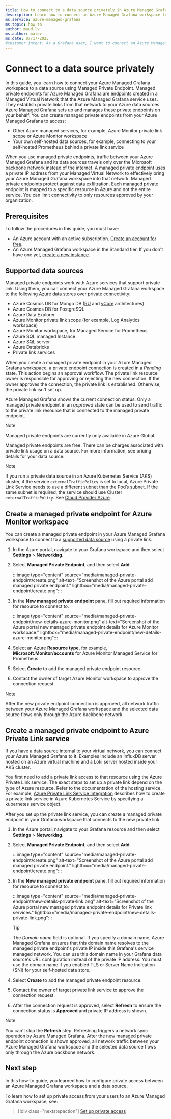 ```yaml
---
title: How to connect to a data source privately in Azure Managed Grafana
description: Learn how to connect an Azure Managed Grafana workspace to a data source using Managed Private Endpoint.
ms.service: azure-managed-grafana
ms.topic: how-to
author: maud-lv
ms.author: malev
ms.date: 07/17/2025
#customer intent: As a Grafana user, I want to connect an Azure Managed Grafana workspace a data source using Managed Private Endpoint, so that the traffic stays on the Azure network instead of the internet.
--- 
```


# Connect to a data source privately

In this guide, you learn how to connect your Azure Managed Grafana workspace to a data source using Managed Private Endpoint. Managed private endpoints for Azure Managed Grafana are endpoints created in a Managed Virtual Network that the Azure Managed Grafana service uses. They establish private links from that network to your Azure data sources. Azure Managed Grafana sets up and manages these private endpoints on your behalf. You can create managed private endpoints from your Azure Managed Grafana to access:

- Other Azure managed services, for example, Azure Monitor private link scope or Azure Monitor workspace
- Your own self-hosted data sources, for example, connecting to your self-hosted Prometheus behind a private link service

When you use managed private endpoints, traffic between your Azure Managed Grafana and its data sources travels only over the Microsoft backbone network instead of the internet. A managed private endpoint uses a private IP address from your Managed Virtual Network to effectively bring your Azure Managed Grafana workspace into that network. Managed private endpoints protect against data exfiltration. Each managed private endpoint is mapped to a specific resource in Azure and not the entire service. You can limit connectivity to only resources approved by your organization.

## Prerequisites

To follow the procedures in this guide, you must have:

- An Azure account with an active subscription. [Create an account for free](https://azure.microsoft.com/free).
- An Azure Managed Grafana workspace in the Standard tier. If you don't have one yet, [create a new instance](quickstart-managed-grafana-portal.md).

## Supported data sources

Managed private endpoints work with Azure services that support private link. Using them, you can connect your Azure Managed Grafana workspace to the following Azure data stores over private connectivity:

- Azure Cosmos DB for Mongo DB ([RU](/azure/cosmos-db/mongodb/introduction#request-unit-ru-architecture) and [vCore](/azure/cosmos-db/mongodb/introduction#vcore-architecture-recommended) architectures)
- Azure Cosmos DB for PostgreSQL
- Azure Data Explorer
- Azure Monitor private link scope (for example, Log Analytics workspace)
- Azure Monitor workspace, for Managed Service for Prometheus
- Azure SQL managed Instance
- Azure SQL server
- Azure Databricks
- Private link services

When you create a managed private endpoint in your Azure Managed Grafana workspace, a private endpoint connection is created in a *Pending* state. This action begins an approval workflow. The private link resource owner is responsible for approving or rejecting the new connection. If the owner approves the connection, the private link is established. Otherwise, the private link isn't set up.

Azure Managed Grafana shows the current connection status. Only a managed private endpoint in an *approved* state can be used to send traffic to the private link resource that is connected to the managed private endpoint.

> [!NOTE]
> Managed private endpoints are currently only available in Azure Global.

Managed private endpoints are free. There can be charges associated with private link usage on a data source. For more information, see pricing details for your data source.

> [!NOTE]
> If you run a private data source in an Azure Kubernetes Service (AKS) cluster, if the service `externalTrafficPolicy` is set to local, Azure Private Link Service needs to use a different subnet than the Pod’s subnet. If the same subnet is required, the service should use Cluster `externalTrafficPolicy`. See [Cloud Provider Azure](https://cloud-provider-azure.sigs.k8s.io/topics/pls-integration/#restrictions).

## Create a managed private endpoint for Azure Monitor workspace

You can create a managed private endpoint in your Azure Managed Grafana workspace to connect to a [supported data source](#supported-data-sources) using a private link.

1. In the Azure portal, navigate to your Grafana workspace and then select **Settings** > **Networking**.
1. Select **Managed Private Endpoint**, and then select **Add**.

   :::image type="content" source="media/managed-private-endpoint/create.png" alt-text="Screenshot of the Azure portal add managed private endpoint." lightbox="media/managed-private-endpoint/create.png":::

1. In the **New managed private endpoint** pane, fill out required information for resource to connect to.

   :::image type="content" source="media/managed-private-endpoint/new-details-azure-monitor.png" alt-text="Screenshot of the Azure portal new managed private endpoint details for Azure Monitor workspace." lightbox="media/managed-private-endpoint/new-details-azure-monitor.png":::

1. Select an Azure **Resource type**, for example, **Microsoft.Monitor/accounts** for Azure Monitor Managed Service for Prometheus.
1. Select **Create** to add the managed private endpoint resource.
1. Contact the owner of target Azure Monitor workspace to approve the connection request.

> [!NOTE]
> After the new private endpoint connection is approved, all network traffic between your Azure Managed Grafana workspace and the selected data source flows only through the Azure backbone network.

## Create a managed private endpoint to Azure Private Link service

If you have a data source internal to your virtual network, you can connect your Azure Managed Grafana to it. Examples include an InfluxDB server hosted on an Azure virtual machine and a Loki server hosted inside your AKS cluster.

You first need to add a private link access to that resource using the Azure Private Link service. The exact steps to set up a private link depend on the type of Azure resource. Refer to the documentation of the hosting service. For example, [Azure Private Link Service Integration](https://cloud-provider-azure.sigs.k8s.io/topics/pls-integration/) describes how to create a private link service in Azure Kubernetes Service by specifying a kubernetes service object.

After you set up the private link service, you can create a managed private endpoint in your Grafana workspace that connects to the new private link.

1. In the Azure portal, navigate to your Grafana resource and then select **Settings** > **Networking**.
1. Select **Managed Private Endpoint**, and then select **Add**.

   :::image type="content" source="media/managed-private-endpoint/create.png" alt-text="Screenshot of the Azure portal add managed private endpoint." lightbox="media/managed-private-endpoint/create.png":::

1. In the **New managed private endpoint** pane, fill out required information for resource to connect to.

   :::image type="content" source="media/managed-private-endpoint/new-details-private-link.png" alt-text="Screenshot of the Azure portal new managed private endpoint details for Private link services." lightbox="media/managed-private-endpoint/new-details-private-link.png":::

   > [!TIP]
   > The *Domain name* field is optional. If you specify a domain name, Azure Managed Grafana ensures that this domain name resolves to the managed private endpoint's private IP inside this Grafana's service managed network. You can use this domain name in your Grafana data source's URL configuration instead of the private IP address. You must use the domain name if you enabled TLS or Server Name Indication (SNI) for your self-hosted data store.

1. Select **Create** to add the managed private endpoint resource.
1. Contact the owner of target private link service to approve the connection request.
1. After the connection request is approved, select **Refresh** to ensure the connection status is **Approved** and private IP address is shown.

> [!NOTE]
> You can't skip the **Refresh** step. Refreshing triggers a network sync operation by Azure Managed Grafana. After the new managed private endpoint connection is shown approved, all network traffic between your Azure Managed Grafana workspace and the selected data source flows only through the Azure backbone network.

## Next step

In this how-to guide, you learned how to configure private access between an Azure Managed Grafana workspace and a data source.

To learn how to set up private access from your users to an Azure Managed Grafana workspace, see:

> [!div class="nextstepaction"]
> [Set up private access](how-to-set-up-private-access.md)
